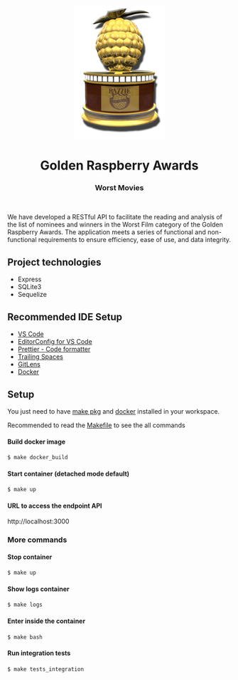 <p align="center">
  <img alt="Logo" with="300" height="300" src="./static/trophy.png" />
</p>

<h1 align="center">
  Golden Raspberry Awards
</h1>
<h3 align="center">
  Worst Movies
</h3>
<br />

We have developed a RESTful API to facilitate the reading and analysis of the list of nominees and winners in the Worst Film category of the Golden Raspberry Awards. The application meets a series of functional and non-functional requirements to ensure efficiency, ease of use, and data integrity.

## Project technologies

- Express
- SQLite3
- Sequelize

## Recommended IDE Setup

- [VS Code](https://code.visualstudio.com/)
- [EditorConfig for VS Code](https://marketplace.visualstudio.com/items?itemName=EditorConfig.EditorConfig)
- [Prettier - Code formatter](https://marketplace.visualstudio.com/items?itemName=esbenp.prettier-vscode)
- [Trailing Spaces](https://marketplace.visualstudio.com/items?itemName=shardulm94.trailing-spaces)
- [GitLens](https://marketplace.visualstudio.com/items?itemName=eamodio.gitlens)
- [Docker](https://marketplace.visualstudio.com/items?itemName=ms-azuretools.vscode-docker)

## Setup

You just need to have [make pkg](https://linuxhint.com/install-make-ubuntu/) and [docker](https://www.docker.com/) installed in your workspace.

Recommended to read the [Makefile](./Makefile) to see the all commands

#### Build docker image

```bash
$ make docker_build
```

#### Start container (detached mode default)

```bash
$ make up
```

#### URL to access the endpoint API

http://localhost:3000

### More commands

#### Stop container

```bash
$ make up
```

#### Show logs container

```bash
$ make logs
```

#### Enter inside the container

```bash
$ make bash
```

#### Run integration tests

```bash
$ make tests_integration
```
